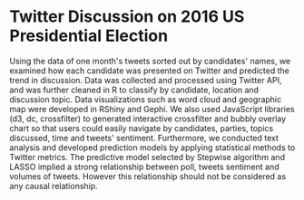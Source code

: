# Twitter Discussion on 2016 US Presidential Election
Using the data of one month's tweets sorted out by candidates' names, we examined how each candidate was presented on Twitter and predicted the trend in discussion. Data was collected and processed using Twitter API, and was further cleaned in R to classify by candidate, location and discussion topic.
Data visualizations such as word cloud and geographic map were developed in RShiny and Gephi. We also used JavaScript libraries (d3, dc, crossfilter) to generated interactive crossfilter and bubbly overlay chart so that users could easily navigate by candidates, parties, topics discussed, time and tweets' sentiment.
Furthermore, we conducted text analysis and developed prediction models by applying statistical methods to Twitter metrics. The predictive model selected by Stepwise algorithm and LASSO implied a strong relationship between poll, tweets sentiment and volumes of tweets. However this relationship should not be considered as any causal relationship. 
